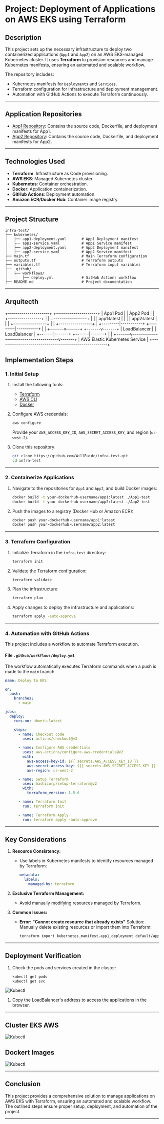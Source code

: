 
# **Project: Deployment of Applications on AWS EKS using Terraform**

## **Description**
This project sets up the necessary infrastructure to deploy two containerized applications (`App1` and `App2`) on an AWS EKS-managed Kubernetes cluster. It uses **Terraform** to provision resources and manage Kubernetes manifests, ensuring an automated and scalable workflow.

The repository includes:
- Kubernetes manifests for `Deployments` and `Services`.
- Terraform configuration for infrastructure and deployment management.
- Automation with GitHub Actions to execute Terraform continuously.

---

## Application Repositories

- [App1 Repository](https://github.com/WillRaido/App1-test): Contains the source code, Dockerfile, and deployment manifests for App1.
- [App2 Repository](https://github.com/WillRaido/App2-test): Contains the source code, Dockerfile, and deployment manifests for App2.

---

## **Technologies Used**
- **Terraform**: Infrastructure as Code provisioning.
- **AWS EKS**: Managed Kubernetes cluster.
- **Kubernetes**: Container orchestration.
- **Docker**: Application containerization.
- **GitHub Actions**: Deployment automation.
- **Amazon ECR/Docker Hub**: Container image registry.

---

## **Project Structure**
```
infra-test/
├── kubernetes/
│   ├── app1-deployment.yaml       # App1 Deployment manifest
│   ├── app1-service.yaml          # App1 Service manifest
│   ├── app2-deployment.yaml       # App2 Deployment manifest
│   ├── app2-service.yaml          # App2 Service manifest
├── main.tf                        # Main Terraform configuration
├── outputs.tf                     # Terraform outputs
├── variables.tf                   # Terraform input variables
├── .github/
│   ├── workflows/
│       ├── deploy.yml             # GitHub Actions workflow
├── README.md                      # Project documentation
```

---

## **Arquitecth**
+---------------------+                +---------------------+
|    App1 Pod         |                |    App2 Pod         |
| +-----------------+ |                | +-----------------+ |
| | app1:latest     | |                | | app2:latest     | |
| +-----------------+ |                | +-----------------+ |
+---------|-----------+                +---------|-----------+
          |                                        |
  +-------v-------+                        +-------v-------+
  |  LoadBalancer |                        |  LoadBalancer |
  +-------|-------+                        +-------|-------+
          |                                        |
  +-------v----------------------------------------v-------+
  |               AWS Elastic Kubernetes Service           |
  +-------------------------------------------------------+

## **Implementation Steps**

### **1. Initial Setup**
1. Install the following tools:
   - [Terraform](https://developer.hashicorp.com/terraform/downloads)
   - [AWS CLI](https://docs.aws.amazon.com/cli/latest/userguide/install-cliv2.html)
   - [Docker](https://www.docker.com/)

2. Configure AWS credentials:
   ```bash
   aws configure
   ```
   Provide your `AWS_ACCESS_KEY_ID`, `AWS_SECRET_ACCESS_KEY`, and region (`us-west-2`).

3. Clone this repository:
   ```bash
   git clone https://github.com/WillRaido/infra-test.git
   cd infra-test
   ```

---

### **2. Containerize Applications**
1. Navigate to the repositories for `App1` and `App2`, and build Docker images:
   ```bash
   docker build -t your-dockerhub-username/app1:latest ./App1-test
   docker build -t your-dockerhub-username/app2:latest ./App2-test
   ```

2. Push the images to a registry (Docker Hub or Amazon ECR):
   ```bash
   docker push your-dockerhub-username/app1:latest
   docker push your-dockerhub-username/app2:latest
   ```

---

### **3. Terraform Configuration**
1. Initialize Terraform in the `infra-test` directory:
   ```bash
   terraform init
   ```

2. Validate the Terraform configuration:
   ```bash
   terraform validate
   ```

3. Plan the infrastructure:
   ```bash
   terraform plan
   ```

4. Apply changes to deploy the infrastructure and applications:
   ```bash
   terraform apply -auto-approve
   ```

---

### **4. Automation with GitHub Actions**
This project includes a workflow to automate Terraform execution.

#### **File `.github/workflows/deploy.yml`**
The workflow automatically executes Terraform commands when a push is made to the `main` branch.

```yaml
name: Deploy to EKS

on:
  push:
    branches:
      - main

jobs:
  deploy:
    runs-on: ubuntu-latest

    steps:
      - name: Checkout code
        uses: actions/checkout@v3

      - name: Configure AWS credentials
        uses: aws-actions/configure-aws-credentials@v2
        with:
          aws-access-key-id: ${{ secrets.AWS_ACCESS_KEY_ID }}
          aws-secret-access-key: ${{ secrets.AWS_SECRET_ACCESS_KEY }}
          aws-region: us-west-2

      - name: Setup Terraform
        uses: hashicorp/setup-terraform@v2
        with:
          terraform_version: 1.5.6

      - name: Terraform Init
        run: terraform init

      - name: Terraform Apply
        run: terraform apply -auto-approve
```

---

## **Key Considerations**
1. **Resource Consistency:**
   - Use labels in Kubernetes manifests to identify resources managed by Terraform:
     ```yaml
     metadata:
       labels:
         managed-by: terraform
     ```

2. **Exclusive Terraform Management:**
   - Avoid manually modifying resources managed by Terraform.

3. **Common Issues:**
   - **Error: "Cannot create resource that already exists"**
     Solution: Manually delete existing resources or import them into Terraform:
     ```bash
     terraform import kubernetes_manifest.app1_deployment default/app1
     ```

---

## **Deployment Verification**
1. Check the pods and services created in the cluster:
   ```bash
   kubectl get pods
   kubectl get svc
   ```
![Kubectl](Media/Kubectlgetall.png)
1. Copy the LoadBalancer's address to access the applications in the browser.

---

## **Cluster EKS AWS**
![Kubectl](Media/AWSCluster.png)

## **Dockert Images**
![Kubectl](Media/DokcerImages.png)

---

## **Conclusion**
This project provides a comprehensive solution to manage applications on AWS EKS with Terraform, ensuring an automated and scalable workflow. The outlined steps ensure proper setup, deployment, and automation of the project.

---
